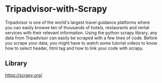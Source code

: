 # Tripadvisor-with-Scrapy

Tripadvisor is one of the world's largest travel guidance platforms where you can easily browse ten of thousands of hotels, restaurants and rental services with their relevant information. Using the python scrapy library, any data from Tripadvisor can easily be scraped with a few lines of code. Before you scrape your data, you might have to watch some tutorial videos to know how to select header, html tag and how to link your code with scrapy.

## Library
https://scrapy.org/

